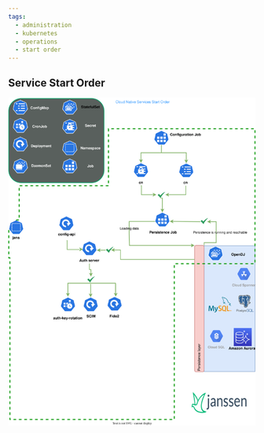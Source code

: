 ```yaml
---
tags:
  - administration
  - kubernetes
  - operations
  - start order
---
```


## Service Start Order

![svg](../../assets/kubernetes-services-start-order.svg)